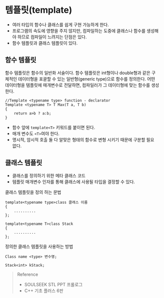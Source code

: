 # 템플릿(template)

- 여러 타입의 함수나 클래스를 쉽게 구현 가능하게 한다. 
- 프로그램의 속도에 영향을 주지 않지만, 컴파일하는 도중에 클래스나 함수를 생성해야 하므로 컴파일이 느려지는 단점은 있다.
- 함수 템플릿과 클래스 템플릿이 있다.

## 함수 템플릿

함수 템플릿은 함수의 일반화 서술이다. 함수 템플릿은 int형이나 double형과 같은 구체적인 데이터형을 포괄할 수 있는 일반형(generic type)으로 함수를 정의한다. 어떤 데이터형을 템플릿에 매개변수로 전달하면, 컴파일러가 그 데이터형에 맞는 함수를 생성한다.

```
//Template <typename type> function - declarator
Template <typename T> T Max(T a, T b)
{
	return a>b ? a:b;
}
```



- 함수 앞에 `template<T>` 키워드를 붙이면 된다.
- 매개 변수도 `<T>`여야 한다.
- 명시적, 암시적 호출 둘 다 알맞은 형태의 함수로 변형 시키기 때문에 구분할 필요 없다.

## 클래스 템플릿

- 클래스를 정의하기 위한 메타 클래스 코드
- 템플릿 매개변수 인자를 통해 클래스에 사용될 타입을 결정할 수 있다.

클래스 템플릿을 정의 하는 문법

```
template<typename type>class 클래스 이름
{
	..........
};

template<typename T>class Stack
{
	..........
};
```

정의한 클래스 템플릿을 사용하는 방법

```
Class name <type> 변수명;

Stack<int> kStack;
```











> Reference
>
> - SOULSEEK STL PPT 프롤로그
> - C++ 기초 플러스 6판

